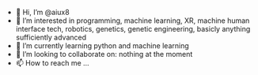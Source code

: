 - 👋 Hi, I’m @aiux8
- 👀 I’m interested in programming, machine learning, XR, machine human interface tech, robotics, genetics, genetic engineering, basicly anything sufficiently advanced
- 🌱 I’m currently learning python and machine learning
- 💞️ I’m looking to collaborate on: nothing at the moment
- 📫 How to reach me ...

<!---
aiux8/aiux8 is a ✨ special ✨ repository because its `README.md` (this file) appears on your GitHub profile.
You can click the Preview link to take a look at your changes.
--->
